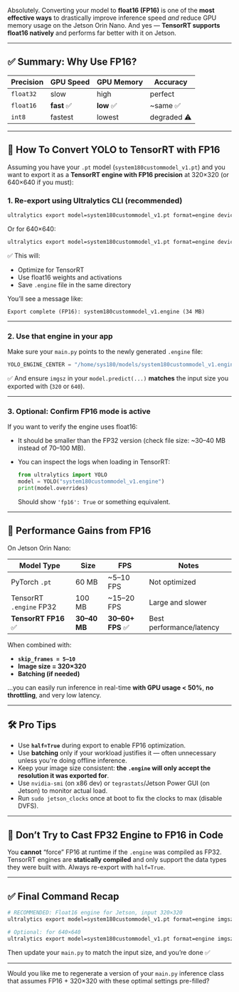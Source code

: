 Absolutely. Converting your model to **float16 (FP16)** is one of the **most effective ways** to drastically improve inference speed *and* reduce GPU memory usage on the Jetson Orin Nano. And yes — **TensorRT supports float16 natively** and performs far better with it on Jetson.

---

## ✅ Summary: Why Use FP16?

| Precision | GPU Speed  | GPU Memory | Accuracy    |
| --------- | ---------- | ---------- | ----------- |
| `float32` | slow       | high       | perfect     |
| `float16` | **fast** ✅ | **low** ✅  | \~same ✅    |
| `int8`    | fastest    | lowest     | degraded ⚠️ |

---

## 🔧 How To Convert YOLO to TensorRT with FP16

Assuming you have your `.pt` model (`system180custommodel_v1.pt`) and you want to export it as a **TensorRT engine with FP16 precision** at 320×320 (or 640×640 if you must):

### 1. Re-export using Ultralytics CLI (recommended)

```bash
ultralytics export model=system180custommodel_v1.pt format=engine device=0 imgsz=320 half=True
```

Or for 640×640:

```bash
ultralytics export model=system180custommodel_v1.pt format=engine device=0 imgsz=640 half=True
```

✅ This will:

* Optimize for TensorRT
* Use float16 weights and activations
* Save `.engine` file in the same directory

You’ll see a message like:

```
Export complete (FP16): system180custommodel_v1.engine (34 MB)
```

---

### 2. Use that engine in your app

Make sure your `main.py` points to the newly generated `.engine` file:

```python
YOLO_ENGINE_CENTER = "/home/sys180/models/system180custommodel_v1.engine"
```

✅ And ensure `imgsz` in your `model.predict(...)` **matches** the input size you exported with (`320` or `640`).

---

### 3. Optional: Confirm FP16 mode is active

If you want to verify the engine uses float16:

* It should be smaller than the FP32 version (check file size: \~30–40 MB instead of 70–100 MB).
* You can inspect the logs when loading in TensorRT:

  ```python
  from ultralytics import YOLO
  model = YOLO("system180custommodel_v1.engine")
  print(model.overrides)
  ```

  Should show `'fp16': True` or something equivalent.

---

## 🧪 Performance Gains from FP16

On Jetson Orin Nano:

| Model Type              | Size         | FPS              | Notes                    |
| ----------------------- | ------------ | ---------------- | ------------------------ |
| PyTorch `.pt`           | 60 MB        | \~5–10 FPS       | Not optimized            |
| TensorRT `.engine` FP32 | 100 MB       | \~15–20 FPS      | Large and slower         |
| **TensorRT FP16** ✅     | **30–40 MB** | **30–60+ FPS** ✅ | Best performance/latency |

When combined with:

* **`skip_frames = 5–10`**
* **Image size = 320×320**
* **Batching (if needed)**

…you can easily run inference in real-time **with GPU usage < 50%**, **no throttling**, and very low latency.

---

## 🛠 Pro Tips

* Use **`half=True`** during export to enable FP16 optimization.
* Use **batching** only if your workload justifies it — often unnecessary unless you're doing offline inference.
* Keep your image size consistent: **the `.engine` will only accept the resolution it was exported for**.
* Use `nvidia-smi` (on x86 dev) or `tegrastats`/Jetson Power GUI (on Jetson) to monitor actual load.
* Run `sudo jetson_clocks` once at boot to fix the clocks to max (disable DVFS).

---

## 🚫 Don’t Try to Cast FP32 Engine to FP16 in Code

You **cannot** “force” FP16 at runtime if the `.engine` was compiled as FP32. TensorRT engines are **statically compiled** and only support the data types they were built with. Always re-export with `half=True`.

---

## ✅ Final Command Recap

```bash
# RECOMMENDED: Float16 engine for Jetson, input 320×320
ultralytics export model=system180custommodel_v1.pt format=engine imgsz=320 device=0 half=True

# Optional: for 640×640
ultralytics export model=system180custommodel_v1.pt format=engine imgsz=640 device=0 half=True
```

Then update your `main.py` to match the input size, and you’re done ✅

---

Would you like me to regenerate a version of your `main.py` inference class that assumes FP16 + 320×320 with these optimal settings pre-filled?
